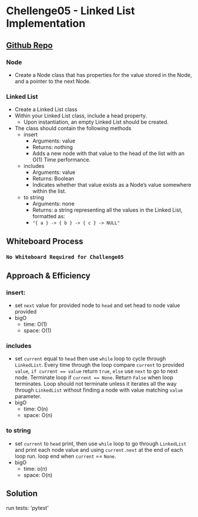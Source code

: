 # Chellenge05 - Linked List Implementation
## [Github Repo](https://github.com/ekalbers/data-structures-and-algorithms)
### Node
- Create a Node class that has properties for the value stored in the Node, and a pointer to the next Node.
### Linked List
- Create a Linked List class
- Within your Linked List class, include a head property.
  - Upon instantiation, an empty Linked List should be created.
- The class should contain the following methods
  - insert
    - Arguments: value
    - Returns: nothing
    - Adds a new node with that value to the head of the list with an O(1) Time performance.
  - includes
    - Arguments: value
    - Returns: Boolean
    - Indicates whether that value exists as a Node’s value somewhere within the list.
  - to string
    - Arguments: none
    - Returns: a string representing all the values in the Linked List, formatted as:
    - `"{ a } -> { b } -> { c } -> NULL"`

## Whiteboard Process
### `No Whiteboard Required for Challenge05`

## Approach & Efficiency
### insert:
- set `next` value for provided node to `head` and set head to node value provided
- bigO
  - time: O(1)
  - space: O(1)
### includes
- set `current` equal to `head` then use `while` loop to cycle through `LinkedList`. Every time through the loop compare `current` to provided `value`, `if current == value` return `true`, `else` use `next` to go to next node. Terminate loop if `current == None`. Return `False` when loop terminates. Loop should not terminate unless it iterates all the way through `LinkedList` without finding a node with value matching `value` parameter.
- bigO
  - time: O(n)
  - space: O(n)
### to string
- set `current` to `head` print, then use `while` loop to go through `LinkedList` and print each node value and using `current.next` at the end of each loop run. loop end when `current` == `None`.
- bigO
  - time: o(n)
  - space: O(n)

## Solution
run tests: 'pytest'
